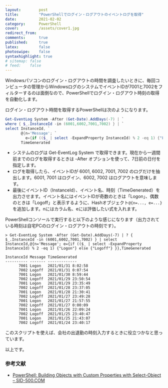 ```yaml
---
layout:        post
title:         "PowerShellでログイン・ログアウトのイベントログを取得"
date:          2021-02-02
category:      PowerShell
cover:         /assets/cover1.jpg
redirect_from:
comments:      true
published:     true
latex:         false
photoswipe:    false
syntaxhighlight: true
# sitemap: false
# feed:    false
---
```


Windowsパソコンのログイン・ログアウトの時間を調査したいときに、毎回コンピュータの管理からWindowsログのシステムでイベントIDが7001と7002をフィルターするのは面倒なので、PowerShellでログイン・ログアウト時刻の取得を自動化します。

ログイン・ログアウト時間を取得するPowerShellは次のようになります。

```powershell
Get-EventLog System -After (Get-Date).AddDays(-7) | `
where { $_.InstanceId -in (6001,6002,7001,7002) } | `
select InstanceId, `
       @{n='Message'; `
         e={if (($_ | select -ExpandProperty InstanceId) % 2 -eq 1) {"Logon"} else {"Logoff"} }}, `
       TimeGenerated
```

- システムのログは Get-EventLog System で取得できます。現在から一週間前までのログを取得するときは -After オプションを使って、7日前の日付を指定します。
- ログを取得したら、イベントIDが 6001, 6002, 7001, 7002 のログだけを抽出します。6001, 7001 はログイン、6002, 7002 はログアウトを意味します。
- 最後にイベントID（InstanceId）、イベント名、時刻（TimeGenerated）を出力させます。イベント名にはイベントIDが奇数のときは「Logon」、偶数のときは「Logoff」と表示するように、Hashオブジェクト`@{n=..., e=...}`を追加します。nにはカラム名、eには評価したい式を入れます。

PowerShellコンソールで実行すると以下のような感じになります（出力されている時刻は自宅PCのログイン・ログアウトの時刻です）。

```
> Get-EventLog System -After (Get-Date).AddDays(-7) | ? { $_.InstanceId -in (6001,6002,7001,7002) } | select InstanceId,@{n='Message'; e={if (($_ | select -ExpandProperty InstanceId) % 2 -eq 1) {"Logon"} else {"Logoff"} }},TimeGenerated

InstanceId Message TimeGenerated
---------- ------- -------------
      7001 Logon   2021/01/31 8:02:58
      7002 Logoff  2021/01/31 0:07:54
      7001 Logon   2021/01/30 8:59:44
      7002 Logoff  2021/01/29 23:50:54
      7001 Logon   2021/01/29 23:35:49
      7002 Logoff  2021/01/28 23:37:05
      7001 Logon   2021/01/28 21:30:41
      7002 Logoff  2021/01/27 23:49:28
      7001 Logon   2021/01/27 21:57:55
      7002 Logoff  2021/01/27 0:00:09
      7001 Logon   2021/01/26 22:09:24
      7002 Logoff  2021/01/25 23:40:47
      7001 Logon   2021/01/25 21:43:07
      7002 Logoff  2021/01/24 23:40:17
```

このスクリプトを使えば、会社の出退勤の時刻入力するときに役立つかなと思っています。

以上です。


### 参考文献

- [PowerShell: Building Objects with Custom Properties with Select-Object – SID-500.COM](https://sid-500.com/2018/04/30/powershell-building-objects-with-custom-properties/)
